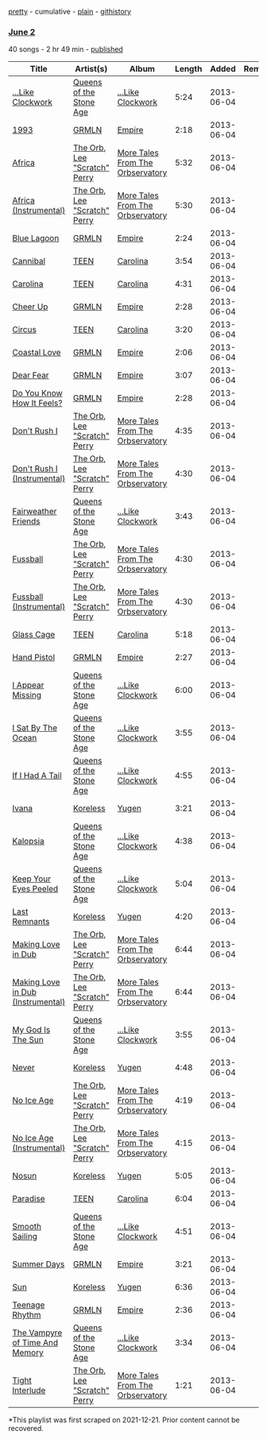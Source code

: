 [pretty](/playlists/pretty/5PzDJIsyNnFxgu0t6Lf41G.md) - cumulative - [plain](/playlists/plain/5PzDJIsyNnFxgu0t6Lf41G) - [githistory](https://github.githistory.xyz/mackorone/spotify-playlist-archive/blob/main/playlists/plain/5PzDJIsyNnFxgu0t6Lf41G)

### [June 2](https://open.spotify.com/playlist/5PzDJIsyNnFxgu0t6Lf41G)

> 

40 songs - 2 hr 49 min - [published](https://open.spotify.com/playlist/4CZV4vYAkC0rE5pDNGngMI)

| Title | Artist(s) | Album | Length | Added | Removed |
|---|---|---|---|---|---|
| [...Like Clockwork](https://open.spotify.com/track/2v8sPwkqVDgWprsmGIis25) | [Queens of the Stone Age](https://open.spotify.com/artist/4pejUc4iciQfgdX6OKulQn) | [...Like Clockwork](https://open.spotify.com/album/06S2JBsr4U1Dz3YaenPdVq) | 5:24 | 2013-06-04 |  |
| [1993](https://open.spotify.com/track/54PC7q7knrZTUiOWSlEJh3) | [GRMLN](https://open.spotify.com/artist/3RE9lrTTbnp2GUwHrGS40f) | [Empire](https://open.spotify.com/album/4bbUBKSCoyLSsaucXSM3Z0) | 2:18 | 2013-06-04 |  |
| [Africa](https://open.spotify.com/track/5prJigG667YcK8SCLBqFHG) | [The Orb](https://open.spotify.com/artist/5HAtRoEPUvGSA7ziTGB1cF), [Lee "Scratch" Perry](https://open.spotify.com/artist/1TsG4AumsMt1Tcq2nHpov9) | [More Tales From The Orbservatory](https://open.spotify.com/album/52IxfrmxV0HGsM8yyYR8gI) | 5:32 | 2013-06-04 |  |
| [Africa \(Instrumental\)](https://open.spotify.com/track/15Ara4OWVecAqAspi3A3ME) | [The Orb](https://open.spotify.com/artist/5HAtRoEPUvGSA7ziTGB1cF), [Lee "Scratch" Perry](https://open.spotify.com/artist/1TsG4AumsMt1Tcq2nHpov9) | [More Tales From The Orbservatory](https://open.spotify.com/album/52IxfrmxV0HGsM8yyYR8gI) | 5:30 | 2013-06-04 |  |
| [Blue Lagoon](https://open.spotify.com/track/1vIaVWltifx7Mh7wMncNkK) | [GRMLN](https://open.spotify.com/artist/3RE9lrTTbnp2GUwHrGS40f) | [Empire](https://open.spotify.com/album/4bbUBKSCoyLSsaucXSM3Z0) | 2:24 | 2013-06-04 |  |
| [Cannibal](https://open.spotify.com/track/2OVvRDs2HPGaU9unW5KEbW) | [TEEN](https://open.spotify.com/artist/6sZmvh4GUCek0kNwoSv2Fa) | [Carolina](https://open.spotify.com/album/7zJjJE3N4mt0pvvVScdrmY) | 3:54 | 2013-06-04 |  |
| [Carolina](https://open.spotify.com/track/1ym56LGlZWbS3JHn9JAacC) | [TEEN](https://open.spotify.com/artist/6sZmvh4GUCek0kNwoSv2Fa) | [Carolina](https://open.spotify.com/album/7zJjJE3N4mt0pvvVScdrmY) | 4:31 | 2013-06-04 |  |
| [Cheer Up](https://open.spotify.com/track/6X4xcDdS3Vn9s5ttIgymkL) | [GRMLN](https://open.spotify.com/artist/3RE9lrTTbnp2GUwHrGS40f) | [Empire](https://open.spotify.com/album/4bbUBKSCoyLSsaucXSM3Z0) | 2:28 | 2013-06-04 |  |
| [Circus](https://open.spotify.com/track/10TMAg5BPT4X3aZ6ePexOI) | [TEEN](https://open.spotify.com/artist/6sZmvh4GUCek0kNwoSv2Fa) | [Carolina](https://open.spotify.com/album/7zJjJE3N4mt0pvvVScdrmY) | 3:20 | 2013-06-04 |  |
| [Coastal Love](https://open.spotify.com/track/4NFU2DQ4XczPPOXPmN7UcX) | [GRMLN](https://open.spotify.com/artist/3RE9lrTTbnp2GUwHrGS40f) | [Empire](https://open.spotify.com/album/4bbUBKSCoyLSsaucXSM3Z0) | 2:06 | 2013-06-04 |  |
| [Dear Fear](https://open.spotify.com/track/2hfAvxQJOJUlycPc7c87oI) | [GRMLN](https://open.spotify.com/artist/3RE9lrTTbnp2GUwHrGS40f) | [Empire](https://open.spotify.com/album/4bbUBKSCoyLSsaucXSM3Z0) | 3:07 | 2013-06-04 |  |
| [Do You Know How It Feels?](https://open.spotify.com/track/1MQnYOi9yGzeeigaL1GzUL) | [GRMLN](https://open.spotify.com/artist/3RE9lrTTbnp2GUwHrGS40f) | [Empire](https://open.spotify.com/album/4bbUBKSCoyLSsaucXSM3Z0) | 2:28 | 2013-06-04 |  |
| [Don't Rush I](https://open.spotify.com/track/7FV4Zm3EiK2jsDDe6dBFpl) | [The Orb](https://open.spotify.com/artist/5HAtRoEPUvGSA7ziTGB1cF), [Lee "Scratch" Perry](https://open.spotify.com/artist/1TsG4AumsMt1Tcq2nHpov9) | [More Tales From The Orbservatory](https://open.spotify.com/album/52IxfrmxV0HGsM8yyYR8gI) | 4:35 | 2013-06-04 |  |
| [Don't Rush I \(Instrumental\)](https://open.spotify.com/track/0k8dt5yy3BWzmeuxaSXevH) | [The Orb](https://open.spotify.com/artist/5HAtRoEPUvGSA7ziTGB1cF), [Lee "Scratch" Perry](https://open.spotify.com/artist/1TsG4AumsMt1Tcq2nHpov9) | [More Tales From The Orbservatory](https://open.spotify.com/album/52IxfrmxV0HGsM8yyYR8gI) | 4:30 | 2013-06-04 |  |
| [Fairweather Friends](https://open.spotify.com/track/4RdQZodcn9NwMVW6sGNnp6) | [Queens of the Stone Age](https://open.spotify.com/artist/4pejUc4iciQfgdX6OKulQn) | [...Like Clockwork](https://open.spotify.com/album/06S2JBsr4U1Dz3YaenPdVq) | 3:43 | 2013-06-04 |  |
| [Fussball](https://open.spotify.com/track/2XlAjPUcsjkmYJgQbgvP5H) | [The Orb](https://open.spotify.com/artist/5HAtRoEPUvGSA7ziTGB1cF), [Lee "Scratch" Perry](https://open.spotify.com/artist/1TsG4AumsMt1Tcq2nHpov9) | [More Tales From The Orbservatory](https://open.spotify.com/album/52IxfrmxV0HGsM8yyYR8gI) | 4:30 | 2013-06-04 |  |
| [Fussball \(Instrumental\)](https://open.spotify.com/track/67gzqYKrhQZam3TtAeK4K7) | [The Orb](https://open.spotify.com/artist/5HAtRoEPUvGSA7ziTGB1cF), [Lee "Scratch" Perry](https://open.spotify.com/artist/1TsG4AumsMt1Tcq2nHpov9) | [More Tales From The Orbservatory](https://open.spotify.com/album/52IxfrmxV0HGsM8yyYR8gI) | 4:30 | 2013-06-04 |  |
| [Glass Cage](https://open.spotify.com/track/4WKyvmOrlqJOdoQKFH5aBS) | [TEEN](https://open.spotify.com/artist/6sZmvh4GUCek0kNwoSv2Fa) | [Carolina](https://open.spotify.com/album/7zJjJE3N4mt0pvvVScdrmY) | 5:18 | 2013-06-04 |  |
| [Hand Pistol](https://open.spotify.com/track/75NheAhUiXMQLWaNDIbr1p) | [GRMLN](https://open.spotify.com/artist/3RE9lrTTbnp2GUwHrGS40f) | [Empire](https://open.spotify.com/album/4bbUBKSCoyLSsaucXSM3Z0) | 2:27 | 2013-06-04 |  |
| [I Appear Missing](https://open.spotify.com/track/6mfKEPTYiBAYZ9z0429jsp) | [Queens of the Stone Age](https://open.spotify.com/artist/4pejUc4iciQfgdX6OKulQn) | [...Like Clockwork](https://open.spotify.com/album/06S2JBsr4U1Dz3YaenPdVq) | 6:00 | 2013-06-04 |  |
| [I Sat By The Ocean](https://open.spotify.com/track/7oXRMDUzBPekkLRTJhSGvC) | [Queens of the Stone Age](https://open.spotify.com/artist/4pejUc4iciQfgdX6OKulQn) | [...Like Clockwork](https://open.spotify.com/album/06S2JBsr4U1Dz3YaenPdVq) | 3:55 | 2013-06-04 |  |
| [If I Had A Tail](https://open.spotify.com/track/0wmaGiDKtKaRf7G8nBfNsQ) | [Queens of the Stone Age](https://open.spotify.com/artist/4pejUc4iciQfgdX6OKulQn) | [...Like Clockwork](https://open.spotify.com/album/06S2JBsr4U1Dz3YaenPdVq) | 4:55 | 2013-06-04 |  |
| [Ivana](https://open.spotify.com/track/6gcUfoopvTRdZSXKedoVPp) | [Koreless](https://open.spotify.com/artist/3TsEEdpuuCN1G0dPxV4uOA) | [Yugen](https://open.spotify.com/album/0kK61choezyv9hdcrmeh1r) | 3:21 | 2013-06-04 |  |
| [Kalopsia](https://open.spotify.com/track/4IswprVy2RdWGhiJVKWYau) | [Queens of the Stone Age](https://open.spotify.com/artist/4pejUc4iciQfgdX6OKulQn) | [...Like Clockwork](https://open.spotify.com/album/06S2JBsr4U1Dz3YaenPdVq) | 4:38 | 2013-06-04 |  |
| [Keep Your Eyes Peeled](https://open.spotify.com/track/5kgvRTKmoJChOc5PAdHZg3) | [Queens of the Stone Age](https://open.spotify.com/artist/4pejUc4iciQfgdX6OKulQn) | [...Like Clockwork](https://open.spotify.com/album/06S2JBsr4U1Dz3YaenPdVq) | 5:04 | 2013-06-04 |  |
| [Last Remnants](https://open.spotify.com/track/1yAJKFr3zsd0aMbuZfAnXQ) | [Koreless](https://open.spotify.com/artist/3TsEEdpuuCN1G0dPxV4uOA) | [Yugen](https://open.spotify.com/album/0kK61choezyv9hdcrmeh1r) | 4:20 | 2013-06-04 |  |
| [Making Love in Dub](https://open.spotify.com/track/3PYwHcfcQwvc05chDAdttV) | [The Orb](https://open.spotify.com/artist/5HAtRoEPUvGSA7ziTGB1cF), [Lee "Scratch" Perry](https://open.spotify.com/artist/1TsG4AumsMt1Tcq2nHpov9) | [More Tales From The Orbservatory](https://open.spotify.com/album/52IxfrmxV0HGsM8yyYR8gI) | 6:44 | 2013-06-04 |  |
| [Making Love in Dub \(Instrumental\)](https://open.spotify.com/track/70iBScDx7FzOyprxslwYQX) | [The Orb](https://open.spotify.com/artist/5HAtRoEPUvGSA7ziTGB1cF), [Lee "Scratch" Perry](https://open.spotify.com/artist/1TsG4AumsMt1Tcq2nHpov9) | [More Tales From The Orbservatory](https://open.spotify.com/album/52IxfrmxV0HGsM8yyYR8gI) | 6:44 | 2013-06-04 |  |
| [My God Is The Sun](https://open.spotify.com/track/1Pc3gTtQG4Cq1x81NcXtCN) | [Queens of the Stone Age](https://open.spotify.com/artist/4pejUc4iciQfgdX6OKulQn) | [...Like Clockwork](https://open.spotify.com/album/06S2JBsr4U1Dz3YaenPdVq) | 3:55 | 2013-06-04 |  |
| [Never](https://open.spotify.com/track/4IUMNDQmNL70HXudrew4OQ) | [Koreless](https://open.spotify.com/artist/3TsEEdpuuCN1G0dPxV4uOA) | [Yugen](https://open.spotify.com/album/0kK61choezyv9hdcrmeh1r) | 4:48 | 2013-06-04 |  |
| [No Ice Age](https://open.spotify.com/track/39NuCcqVJRw3sszEBizMsY) | [The Orb](https://open.spotify.com/artist/5HAtRoEPUvGSA7ziTGB1cF), [Lee "Scratch" Perry](https://open.spotify.com/artist/1TsG4AumsMt1Tcq2nHpov9) | [More Tales From The Orbservatory](https://open.spotify.com/album/52IxfrmxV0HGsM8yyYR8gI) | 4:19 | 2013-06-04 |  |
| [No Ice Age \(Instrumental\)](https://open.spotify.com/track/1ycX1DPhoBXPadnd9cAwMI) | [The Orb](https://open.spotify.com/artist/5HAtRoEPUvGSA7ziTGB1cF), [Lee "Scratch" Perry](https://open.spotify.com/artist/1TsG4AumsMt1Tcq2nHpov9) | [More Tales From The Orbservatory](https://open.spotify.com/album/52IxfrmxV0HGsM8yyYR8gI) | 4:15 | 2013-06-04 |  |
| [Nosun](https://open.spotify.com/track/3uQqrBk09a24XihyhhkUHk) | [Koreless](https://open.spotify.com/artist/3TsEEdpuuCN1G0dPxV4uOA) | [Yugen](https://open.spotify.com/album/0kK61choezyv9hdcrmeh1r) | 5:05 | 2013-06-04 |  |
| [Paradise](https://open.spotify.com/track/7enmItmC28szwyrQb1bLif) | [TEEN](https://open.spotify.com/artist/6sZmvh4GUCek0kNwoSv2Fa) | [Carolina](https://open.spotify.com/album/7zJjJE3N4mt0pvvVScdrmY) | 6:04 | 2013-06-04 |  |
| [Smooth Sailing](https://open.spotify.com/track/1Dhi8OBMSyukjUQ93uBfNz) | [Queens of the Stone Age](https://open.spotify.com/artist/4pejUc4iciQfgdX6OKulQn) | [...Like Clockwork](https://open.spotify.com/album/06S2JBsr4U1Dz3YaenPdVq) | 4:51 | 2013-06-04 |  |
| [Summer Days](https://open.spotify.com/track/00qhnPww1GwuPlk06MWT8t) | [GRMLN](https://open.spotify.com/artist/3RE9lrTTbnp2GUwHrGS40f) | [Empire](https://open.spotify.com/album/4bbUBKSCoyLSsaucXSM3Z0) | 3:21 | 2013-06-04 |  |
| [Sun](https://open.spotify.com/track/54b09CAGiaL3hzISeYwoy8) | [Koreless](https://open.spotify.com/artist/3TsEEdpuuCN1G0dPxV4uOA) | [Yugen](https://open.spotify.com/album/0kK61choezyv9hdcrmeh1r) | 6:36 | 2013-06-04 |  |
| [Teenage Rhythm](https://open.spotify.com/track/1r1NhAYNnIMvvLLhWnSrU1) | [GRMLN](https://open.spotify.com/artist/3RE9lrTTbnp2GUwHrGS40f) | [Empire](https://open.spotify.com/album/4bbUBKSCoyLSsaucXSM3Z0) | 2:36 | 2013-06-04 |  |
| [The Vampyre of Time And Memory](https://open.spotify.com/track/5q453TyHMg7pxYdNG9nufn) | [Queens of the Stone Age](https://open.spotify.com/artist/4pejUc4iciQfgdX6OKulQn) | [...Like Clockwork](https://open.spotify.com/album/06S2JBsr4U1Dz3YaenPdVq) | 3:34 | 2013-06-04 |  |
| [Tight Interlude](https://open.spotify.com/track/692dbQ501zGRvDqrgEHq94) | [The Orb](https://open.spotify.com/artist/5HAtRoEPUvGSA7ziTGB1cF), [Lee "Scratch" Perry](https://open.spotify.com/artist/1TsG4AumsMt1Tcq2nHpov9) | [More Tales From The Orbservatory](https://open.spotify.com/album/52IxfrmxV0HGsM8yyYR8gI) | 1:21 | 2013-06-04 |  |

\*This playlist was first scraped on 2021-12-21. Prior content cannot be recovered.
